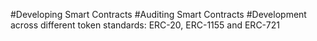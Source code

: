 #Developing Smart Contracts
#Auditing Smart Contracts
#Development across different token standards: ERC-20, ERC-1155 and ERC-721
